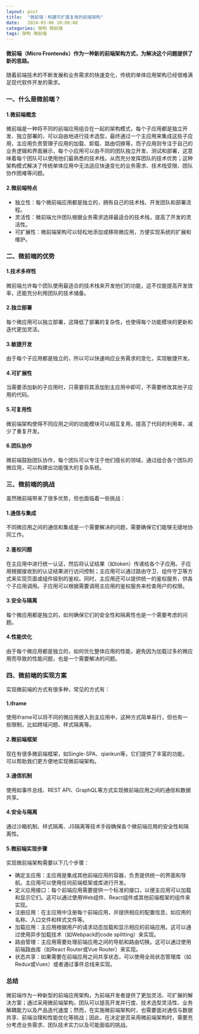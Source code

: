 ```yaml
---
layout: post
title:  "微前端：构建可扩展复用的前端架构"
date:   2024-05-06 10:08:08
categories: 架构 微前端
tags: 架构 微前端
---
```

#### 微前端（Micro Frontends）作为一种新的前端架构方式，为解决这个问题提供了新的思路。

随着前端技术的不断发展和业务需求的快速变化，传统的单体应用架构已经很难满足现代软件开发的需求。


### 一、什么是微前端？

#### 1.微前端概念

微前端是一种将不同的前端应用组合在一起的架构模式，每个子应用都是独立开发、独立部署的，可以自由地进行技术选型，最终通过一个主应用来集成这些子应用，主应用负责管理子应用的加载、卸载、路由切换等，而子应用则专注于自己的业务逻辑和界面展示，每个小应用可以由不同的团队独立开发、测试和部署，这意味着每个团队可以使用他们最熟悉的技术栈，从而充分发挥团队的技术优势；这种架构模式解决了传统单体应用中无法适应快速变化的业务需求、技术栈受限、团队协作困难等问题。


#### 2.微前端特点

- 独立性：每个微前端应用都是独立的，拥有自己的技术栈、开发团队和部署流程。
- 灵活性：微前端允许团队根据业务需求选择最适合的技术栈，提高了开发的灵活性。
- 可扩展性：微前端架构可以轻松地添加或移除微应用，方便实现系统的扩展和维护。


### 二、微前端的优势

#### 1.技术多样性

微前端允许每个团队使用最适合的技术栈来开发他们的功能，这不仅能提高开发效率，还能充分利用团队的技术储备。

#### 2.独立部署

每个微应用可以独立部署，这降低了部署的复杂性，也使得每个功能模块的更新和迭代更加灵活。

#### 3.敏捷开发

由于每个子应用都是独立的，所以可以快速响应业务需求的变化，实现敏捷开发。

#### 4.可扩展性

当需要添加新的子应用时，只需要将其添加到主应用中即可，不需要修改其他子应用的代码。

#### 5.可复用性

微前端架构使得不同应用之间的功能模块可以相互复用，提高了代码的利用率，减少了重复开发。

#### 6.团队协作

微前端鼓励团队协作，每个团队可以专注于他们擅长的领域，通过组合各个团队的微应用，可以构建出功能强大的复杂系统。


### 三、微前端的挑战

虽然微前端带来了很多优势，但也面临着一些挑战：

#### 1.通信与集成

不同微应用之间的通信和集成是一个需要解决的问题，需要确保它们能够无缝地协同工作。

#### 2.鉴权问题

在主应用中进行统一认证，然后将认证结果（如token）传递给各个子应用。子应用根据接收到的认证结果进行访问控制；主应用可以通过路由守卫、组件守卫等方式来实现页面或组件级别的鉴权。同时，主应用还可以提供统一的鉴权服务，供各个子应用调用。子应用可以根据需要调用主应用的鉴权服务来检查用户的权限。

#### 3.安全与隔离

每个微应用都是独立的，如何确保它们的安全性和隔离性也是一个需要考虑的问题。

#### 4.性能优化

由于每个微应用都是独立的，如何优化整体应用的性能，避免因为加载过多的微应用而导致的性能问题，也是一个需要解决的问题。


### 四、微前端的实现方案

实现微前端的方式有很多种，常见的方式有：

#### 1.iframe

使用iframe可以将不同的微应用嵌入到主应用中，这种方式简单易行，但也有一些限制，比如跨域问题、样式隔离等。

#### 2.微前端框架

现在有很多微前端框架，如Single-SPA、qiankun等，它们提供了丰富的功能，可以帮助我们更方便地实现微前端架构。

#### 3.通信机制

使用如事件总线、REST API、GraphQL等方式实现微前端应用之间的通信和数据共享。

#### 4.安全与隔离

通过沙箱机制、样式隔离、JS隔离等技术手段确保各个微前端应用的安全性和隔离性。

#### 5.微前端实现步骤

实现微前端架构需要以下几个步骤：

- 确定主应用：主应用是集成其他前端应用的容器，负责提供统一的界面和导航。主应用可以使用任何前端框架或库进行开发。
- 定义应用接口：每个前端应用需要提供一个标准的接口，以便主应用可以加载和显示它们。这可以通过使用Web组件、React组件或其他前端框架的组件来实现。
- 注册应用：在主应用中注册每个前端应用，并提供相应的配置信息，如应用的名称、入口文件和样式文件等。
- 加载应用：主应用根据用户的请求动态加载和显示相应的前端应用。这可以通过使用异步加载技术（如Webpack的code splitting）来实现。
- 路由管理：主应用需要处理前端应用之间的导航和路由切换。这可以通过使用前端路由库（如React Router或Vue Router）来实现。
- 状态共享：如果需要在前端应用之间共享状态，可以使用全局状态管理库（如Redux或Vuex）或者通过事件总线来实现。

### 总结

微前端作为一种新型的前端应用架构，为前端开发者提供了更加灵活、可扩展的解决方案；通过采用微前端架构，团队可以提高开发并行度、技术选型灵活性、业务解耦能力以及产品迭代速度；然而，在实施微前端架构时，也需要面对通信与数据共享、前端治理和性能优化等挑战；因此，在决定是否采用微前端架构时，需要充分考虑业务需求、团队技术实力以及可能面临的挑战。
